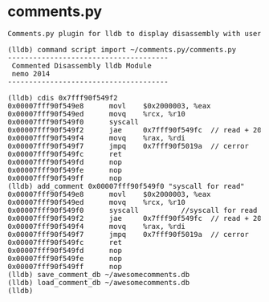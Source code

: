 comments.py
===========

<pre>
Comments.py plugin for lldb to display disassembly with user defined comments.

(lldb) command script import ~/comments.py/comments.py
--------------------------------------
 Commented Disassembly lldb Module
 nemo 2014
--------------------------------------

(lldb) cdis 0x7fff90f549f2
0x00007fff90f549e8      movl    $0x2000003, %eax
0x00007fff90f549ed      movq    %rcx, %r10
0x00007fff90f549f0      syscall 
0x00007fff90f549f2      jae     0x7fff90f549fc  // read + 20
0x00007fff90f549f4      movq    %rax, %rdi
0x00007fff90f549f7      jmpq    0x7fff90f5019a  // cerror
0x00007fff90f549fc      ret
0x00007fff90f549fd      nop
0x00007fff90f549fe      nop
0x00007fff90f549ff      nop
(lldb) add_comment 0x00007fff90f549f0 "syscall for read"                                                                                                                                                                             (lldb) cdis 0x7fff90f549f2
0x00007fff90f549e8      movl    $0x2000003, %eax
0x00007fff90f549ed      movq    %rcx, %r10
0x00007fff90f549f0      syscall          //syscall for read
0x00007fff90f549f2      jae     0x7fff90f549fc  // read + 20
0x00007fff90f549f4      movq    %rax, %rdi
0x00007fff90f549f7      jmpq    0x7fff90f5019a  // cerror
0x00007fff90f549fc      ret
0x00007fff90f549fd      nop
0x00007fff90f549fe      nop
0x00007fff90f549ff      nop
(lldb) save_comment_db ~/awesomecomments.db
(lldb) load_comment_db ~/awesomecomments.db
(lldb) 
</pre>
